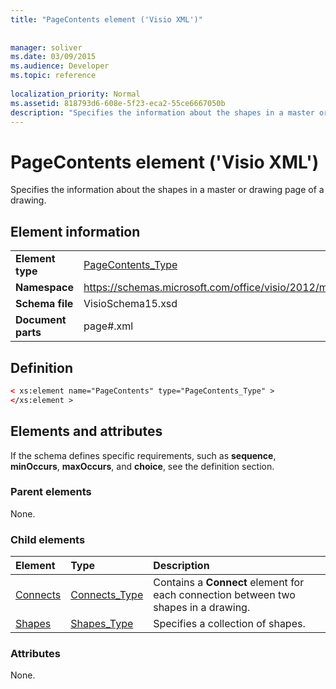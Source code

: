```yaml
---
title: "PageContents element ('Visio XML')"
 
 
manager: soliver
ms.date: 03/09/2015
ms.audience: Developer
ms.topic: reference
 
localization_priority: Normal
ms.assetid: 818793d6-608e-5f23-eca2-55ce6667050b
description: "Specifies the information about the shapes in a master or drawing page of a drawing."
---
```


# PageContents element ('Visio XML')

Specifies the information about the shapes in a master or drawing page of a drawing.
  
## Element information

|||
|:-----|:-----|
|**Element type** <br/> |[PageContents_Type](pagecontents_type-complextypevisio-xml.md) <br/> |
|**Namespace** <br/> |https://schemas.microsoft.com/office/visio/2012/main  <br/> |
|**Schema file** <br/> |VisioSchema15.xsd  <br/> |
|**Document parts** <br/> |page#.xml  <br/> |
   
## Definition

```XML
< xs:element name="PageContents" type="PageContents_Type" >
</xs:element >
```

## Elements and attributes

If the schema defines specific requirements, such as **sequence**, **minOccurs**, **maxOccurs**, and **choice**, see the definition section. 
  
### Parent elements

None.
  
### Child elements

|**Element**|**Type**|**Description**|
|:-----|:-----|:-----|
|[Connects](connects-element-pagecontents_type-complextypevisio-xml.md) <br/> |[Connects_Type](connects_type-complextypevisio-xml.md) <br/> |Contains a **Connect** element for each connection between two shapes in a drawing.  <br/> |
|[Shapes](shapes-element-pagecontents_type-complextypevisio-xml.md) <br/> |[Shapes_Type](shapes_type-complextypevisio-xml.md) <br/> |Specifies a collection of shapes.  <br/> |
   
### Attributes

None.
  

